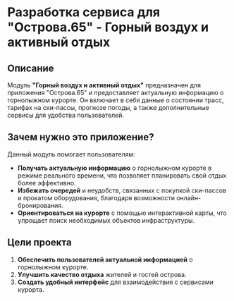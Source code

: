 # Разработка сервиса для "Острова.65" - Горный воздух и активный отдых

## Описание

Модуль **"Горный воздух и активный отдых"** предназначен для приложения "Острова.65" и предоставляет актуальную информацию о горнолыжном курорте. Он включает в себя данные о состоянии трасс, тарифах на ски-пассы, прогнозе погоды, а также дополнительные сервисы для удобства пользователей.

## Зачем нужно это приложение?

Данный модуль помогает пользователям:

- **Получать актуальную информацию** о горнолыжном курорте в режиме реального времени, что позволяет планировать свой отдых более эффективно.
- **Избежать очередей** и неудобств, связанных с покупкой ски-пассов и прокатом оборудования, благодаря возможности онлайн-бронирования.
- **Ориентироваться на курорте** с помощью интерактивной карты, что упрощает поиск необходимых объектов инфраструктуры.

## Цели проекта

1. **Обеспечить пользователей актуальной информацией** о горнолыжном курорте.
2. **Улучшить качество отдыха** жителей и гостей острова.
3. **Создать удобный интерфейс** для взаимодействия с сервисами курорта.
